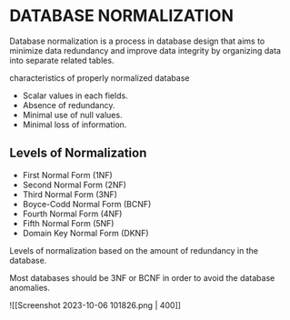 # DATABASE NORMALIZATION

Database normalization is a process in database design that aims to minimize data redundancy and improve data integrity by organizing data into separate related tables.

characteristics of properly normalized database
- Scalar values in each fields.
- Absence of redundancy. 
- Minimal use of null values. 
- Minimal loss of information.

## Levels of Normalization

- First Normal Form (1NF) 
- Second Normal Form (2NF) 
- Third Normal Form (3NF) 
- Boyce-Codd Normal Form (BCNF) 
- Fourth Normal Form (4NF) 
- Fifth Normal Form (5NF) 
- Domain Key Normal Form (DKNF)

Levels of normalization based on the amount of redundancy in the database.

Most databases should be 3NF or BCNF in order to avoid the database anomalies.

![[Screenshot 2023-10-06 101826.png | 400]]

